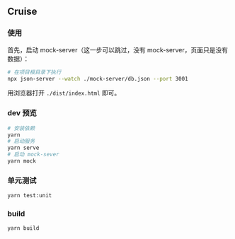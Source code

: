 ## Cruise

### 使用

首先，启动 mock-server（这一步可以跳过，没有 mock-server，页面只是没有数据）：

```bash
# 在项目根目录下执行
npx json-server --watch ./mock-server/db.json --port 3001
```

用浏览器打开 `./dist/index.html` 即可。

### dev 预览

```bash
# 安装依赖
yarn
# 启动服务
yarn serve
# 启动 mock-sever
yarn mock
```

### 单元测试

```bash
yarn test:unit
```

### build

```bash
yarn build
```
